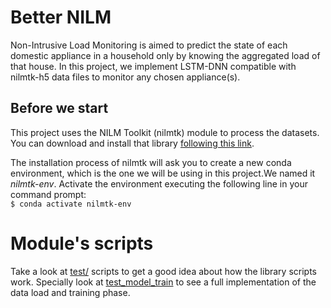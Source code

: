 # Better NILM

Non-Intrusive Load Monitoring is aimed to predict the state of each domestic
appliance in a household only by knowing the aggregated load of that house.
In this project, we implement LSTM-DNN compatible with nilmtk-h5 data files
to monitor any chosen appliance(s).

## Before we start

This project uses the NILM Toolkit (nilmtk) module to process the datasets.
You can download and install that library
[following this link](https://github.com/nilmtk/nilmtk).

The installation process of nilmtk will ask you to create a new conda
environment, which is the one we will be using in this project.We named it
*nilmtk-env*. Activate the environment executing the following line in your
command prompt:
<br/>`$ conda activate nilmtk-env`

# Module's scripts

Take a look at [test/](tests) scripts to get a good idea about how the
library scripts work. Specially look at
[test_model_train](tests/test_model_train.py) to see a full implementation
of the data load and training phase.
